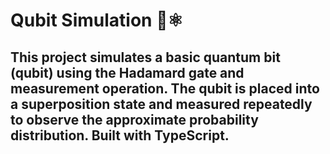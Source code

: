 # Qubit Simulation 🔭⚛️

## This project simulates a basic quantum bit (qubit) using the Hadamard gate and measurement operation. The qubit is placed into a superposition state and measured repeatedly to observe the approximate probability distribution. Built with TypeScript.